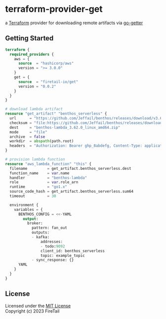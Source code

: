 # terraform-provider-get
a [Terraform](https://www.terraform.io/) provider for downloading remote artifacts via [go-getter](https://github.com/hashicorp/go-getter)

## Getting Started

```terraform
terraform {
  required_providers {
    aws = {
      source  = "hashicorp/aws"
      version = ">= 3.0.0"
    }
    get = {
      source  = "firetail-io/get"
      version = "0.0.2"
    }
  }
}

# download lambda artifact
resource "get_artifact" "benthos_serverless" {
  url      = "https://github.com/Jeffail/benthos/releases/download/v3.62.0/benthos-lambda_3.62.0_linux_amd64.zip"
  checksum = "file:https://github.com/Jeffail/benthos/releases/download/v3.62.0/benthos_3.62.0_checksums.txt"
  dest     = "benthos-lambda_3.62.0_linux_amd64.zip"
  mode     = "file"
  archive  = false
  workdir  = abspath(path.root)
  headers  = "Authorization: Bearer ghp_8abdefg, Content-Type: application/octet-stream"
}

# provision lambda function
resource "aws_lambda_function" "this" {
  filename         = get_artifact.benthos_serverless.dest
  function_name    = var.name
  handler          = "benthos-lambda"
  role             = var.role_arn
  runtime          = "go1.x"
  source_code_hash = get_artifact.benthos_serverless.sum64
  timeout          = 30

  environment {
    variables = {
      BENTHOS_CONFIG = <<-YAML
        output:
          broker:
            pattern: fan_out
            outputs:
            - kafka:
                addresses:
                - todo:9092
                client_id: benthos_serverless
                topic: example_topic
            - sync_response: {}
      YAML
    }
  }
}
```

## License
Licensed under the [MIT License](LICENSE.md)  
Copyright (c) 2023 FireTail
